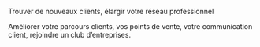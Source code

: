 Trouver de nouveaux clients, élargir votre réseau professionnel


Améliorer votre parcours clients, vos points de vente, votre communication client, rejoindre un club d’entreprises.